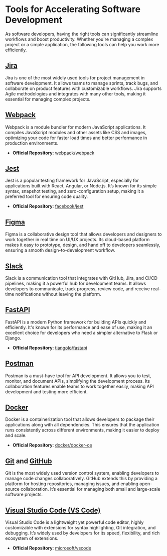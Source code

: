 # Tools for Accelerating Software Development

As software developers, having the right tools can significantly streamline workflows and boost productivity. Whether you're managing a complex project or a simple application, the following tools can help you work more efficiently.

## [Jira](https://www.atlassian.com/software/jira)

Jira is one of the most widely used tools for project management in software development. It allows teams to manage sprints, track bugs, and collaborate on product features with customizable workflows. Jira supports Agile methodologies and integrates with many other tools, making it essential for managing complex projects.

## [Webpack](https://github.com/webpack/webpack)

Webpack is a module bundler for modern JavaScript applications. It compiles JavaScript modules and other assets like CSS and images, optimizing your code for faster load times and better performance in production environments.

- **Official Repository**: [webpack/webpack](https://github.com/webpack/webpack)

## [Jest](https://github.com/facebook/jest)

Jest is a popular testing framework for JavaScript, especially for applications built with React, Angular, or Node.js. It’s known for its simple syntax, snapshot testing, and zero-configuration setup, making it a preferred tool for ensuring code quality.

- **Official Repository**: [facebook/jest](https://github.com/facebook/jest)

## [Figma](https://www.figma.com)

Figma is a collaborative design tool that allows developers and designers to work together in real time on UI/UX projects. Its cloud-based platform makes it easy to prototype, design, and hand off to developers seamlessly, ensuring a smooth design-to-development workflow.

## [Slack](https://slack.com)

Slack is a communication tool that integrates with GitHub, Jira, and CI/CD pipelines, making it a powerful hub for development teams. It allows developers to communicate, track progress, review code, and receive real-time notifications without leaving the platform.

## [FastAPI](https://github.com/tiangolo/fastapi)

FastAPI is a modern Python framework for building APIs quickly and efficiently. It's known for its performance and ease of use, making it an excellent choice for developers who need a simpler alternative to Flask or Django.

- **Official Repository**: [tiangolo/fastapi](https://github.com/tiangolo/fastapi)

## [Postman](https://www.postman.com)

Postman is a must-have tool for API development. It allows you to test, monitor, and document APIs, simplifying the development process. Its collaboration features enable teams to work together easily, making API development and testing more efficient.

## [Docker](https://github.com/docker/docker-ce)

Docker is a containerization tool that allows developers to package their applications along with all dependencies. This ensures that the application runs consistently across different environments, making it easier to deploy and scale.

- **Official Repository**: [docker/docker-ce](https://github.com/docker/docker-ce)

## [Git](https://git-scm.com) and [GitHub](https://github.com)

Git is the most widely used version control system, enabling developers to manage code changes collaboratively. GitHub extends this by providing a platform for hosting repositories, managing issues, and enabling open-source collaboration. It’s essential for managing both small and large-scale software projects.

## [Visual Studio Code (VS Code)](https://github.com/microsoft/vscode)

Visual Studio Code is a lightweight yet powerful code editor, highly customizable with extensions for syntax highlighting, Git integration, and debugging. It’s widely used by developers for its speed, flexibility, and rich ecosystem of extensions.

- **Official Repository**: [microsoft/vscode](https://github.com/microsoft/vscode)
